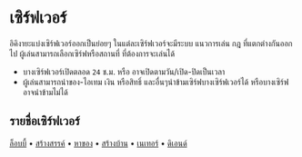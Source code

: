 # เซิร์ฟเวอร์

อิคิงายะแบ่งเซิร์ฟเวอร์ออกเป็นย่อยๆ ในแต่ละเซิร์ฟเวอร์จะมีระบบ แนวการเล่น กฎ ที่แตกต่างกันออกไป
ผู้เล่นสามารถเลือกเซิร์ฟหรือสถานที่ ที่ต้องการจะเล่นได้ 
- บางเซิร์ฟเวอร์เปิดตลอด `24` ช.ม. หรือ อาจเปิดตามวัน/เปิด-ปิดเป็นเวลา
- ผู้เล่นสามารถนำของ-ไอเทม เงิน หรือสิทธิ์ และอื่นๆนำข้ามเซิร์ฟบางเซิร์ฟเวอร์ได้ หรือบางเซิร์ฟอาจนำข้ามไม่ได้

## รายชื่อเซิร์ฟเวอร์ 
[ล็อบบี้](/wiki/servers/lobby) • [สร้างสรรค์](/wiki/servers/creative) • [หาของ](/wiki/servers) • [สร้างบ้าน](/wiki/servers) • [เนเทอร์](/wiki/servers) • [ดิเอนด์](/wiki/servers)
